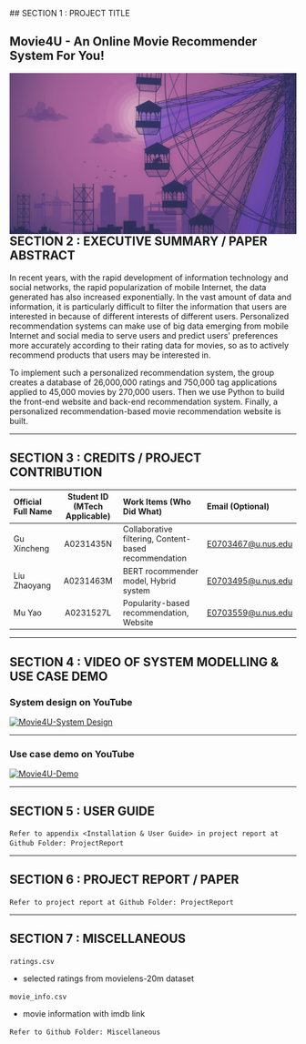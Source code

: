 ﻿﻿﻿﻿﻿## SECTION 1 : PROJECT TITLE
## Movie4U - An Online Movie Recommender System For  You!

<img src="SystemCode/movie4u/static/images/movie.jpg"
     style="float: left; margin-right: 0px;" />

---

## SECTION 2 : EXECUTIVE SUMMARY / PAPER ABSTRACT
In recent years, with the rapid development of information technology and social networks, the rapid popularization of mobile Internet, the data generated has also increased exponentially. In the vast amount of data and information, it is particularly difficult to filter the information that users are interested in because of different interests of different users. Personalized recommendation systems can make use of big data emerging from mobile Internet and social media to serve users and predict users' preferences more accurately according to their rating data for movies, so as to actively recommend products that users may be interested in.

To implement such a personalized recommendation system, the group creates a database of 26,000,000 ratings and 750,000 tag applications applied to 45,000 movies by 270,000 users. Then we use Python to build the front-end website and back-end recommendation system. Finally, a personalized recommendation-based movie recommendation website is built.

---

## SECTION 3 : CREDITS / PROJECT CONTRIBUTION

| Official Full Name  | Student ID (MTech Applicable)  | Work Items (Who Did What) | Email (Optional) |
| :------------ |:---------------:| :-----| :-----|
| Gu Xincheng | A0231435N | Collaborative filtering, Content-based recommendation | E0703467@u.nus.edu |
| Liu Zhaoyang | A0231463M | BERT rocommender model, Hybrid system | E0703495@u.nus.edu |
| Mu Yao | A0231527L | Popularity-based recommendation, Website | E0703559@u.nus.edu |


---

## SECTION 4 : VIDEO OF SYSTEM MODELLING & USE CASE DEMO

### System design on YouTube
[![Movie4U-System Design](http://img.youtube.com/vi/UqFbTpvFhQU/0.jpg)](https://youtu.be/UqFbTpvFhQU "Movie4U-System Design")

---
### Use case demo on YouTube
[![Movie4U-Demo](http://img.youtube.com/vi/GRzYeqV31VI/0.jpg)](https://youtu.be/GRzYeqV31VI "Movie4U-Demo")


---

## SECTION 5 : USER GUIDE

`Refer to appendix <Installation & User Guide> in project report at Github Folder: ProjectReport`

---
## SECTION 6 : PROJECT REPORT / PAPER

`Refer to project report at Github Folder: ProjectReport`

---
## SECTION 7 : MISCELLANEOUS

`ratings.csv`
* selected ratings from movielens-20m dataset

`movie_info.csv`

* movie information with imdb link

`Refer to Github Folder: Miscellaneous`